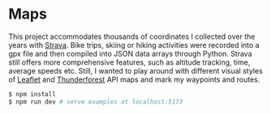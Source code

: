 # Maps

This project accommodates thousands of coordinates I collected over the years with [Strava](https://strava.com). Bike trips, skiing or hiking activities were recorded into a gpx file and then compiled into JSON data arrays through Python. 
Strava still offers more comprehensive features, such as altitude tracking, time, average speeds etc. Still, I wanted to play around with different visual styles of [Leaflet](https://leafletjs.com) and [Thunderforest](https://thunderforest.com) API maps and mark my waypoints and routes.

```bash
$ npm install
$ npm run dev # serve examples at localhost:5173
```
